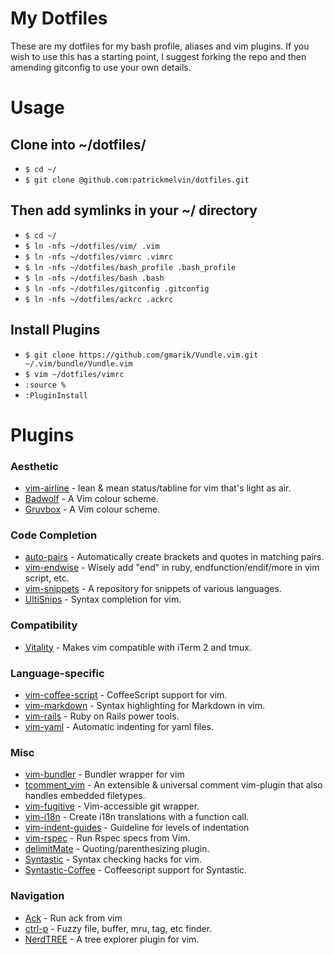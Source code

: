 My Dotfiles
========

These are my dotfiles for my bash profile, aliases and vim plugins. If you wish to use this has a starting point, I suggest forking the repo and then amending gitconfig to use your own details.

Usage
========

## Clone into ~/dotfiles/

* `$ cd ~/`
* `$ git clone @github.com:patrickmelvin/dotfiles.git`

## Then add symlinks in your ~/ directory

* `$ cd ~/`
* `$ ln -nfs ~/dotfiles/vim/ .vim`
* `$ ln -nfs ~/dotfiles/vimrc .vimrc`
* `$ ln -nfs ~/dotfiles/bash_profile .bash_profile`
* `$ ln -nfs ~/dotfiles/bash .bash`
* `$ ln -nfs ~/dotfiles/gitconfig .gitconfig`
* `$ ln -nfs ~/dotfiles/ackrc .ackrc`

## Install Plugins

* `$ git clone https://github.com/gmarik/Vundle.vim.git ~/.vim/bundle/Vundle.vim`
* `$ vim ~/dotfiles/vimrc`
* `:source %`
* `:PluginInstall`

Plugins
========

### Aesthetic

* [vim-airline](https://github.com/bling/vim-airline) - lean & mean status/tabline for vim that's light as air.
* [Badwolf](https://github.com/sjl/badwolf) - A Vim colour scheme.
* [Gruvbox](https://github.com/morhetz/gruvbox) - A Vim colour scheme.

### Code Completion

* [auto-pairs](https://github.com/jiangmiao/auto-pairs) - Automatically create brackets and quotes in matching pairs.
* [vim-endwise](https://github.com/tpope/vim-endwise) - Wisely add "end" in ruby, endfunction/endif/more in vim script, etc.
* [vim-snippets](https://github.com/honza/vim-snippets.git) - A repository for snippets of various languages.
* [UltiSnips](https://github.com/SirVer/ultisnips.git) - Syntax completion for vim.

### Compatibility

* [Vitality](https://github.com/sjl/vitality.vim.git) - Makes vim compatible with iTerm 2 and tmux.

### Language-specific

* [vim-coffee-script](https://github.com/kchmck/vim-coffee-script) - CoffeeScript support for vim.
* [vim-markdown](https://github.com/tpope/vim-markdown.git) - Syntax highlighting for Markdown in vim.
* [vim-rails](https://github.com/tpope/vim-rails) - Ruby on Rails power tools.
* [vim-yaml](https://github.com/avakhov/vim-yaml.git) - Automatic indenting for yaml files.

### Misc

* [vim-bundler](https://github.com/tpope/vim-bundler) - Bundler wrapper for vim
* [tcomment_vim](https://github.com/tomtom/tcomment_vim) - An extensible & universal comment vim-plugin that also handles embedded filetypes.
* [vim-fugitive](https://github.com/tpope/vim-fugitive.git) - Vim-accessible git wrapper.
* [vim-i18n](https://github.com/stefanoverna/vim-i18n.git) - Create i18n translations with a function call.
* [vim-indent-guides](https://github.com/nathanaelkane/vim-indent-guides) - Guideline for levels of indentation
* [vim-rspec](https://github.com/thoughtbot/vim-rspec) - Run Rspec specs from Vim.
* [delimitMate](https://github.com/raimondi/delimitmate.git) - Quoting/parenthesizing plugin.
* [Syntastic](https://github.com/scrooloose/syntastic) - Syntax checking hacks for vim.
* [Syntastic-Coffee](https://github.com/vitaly/vim-syntastic-coffee.git) - Coffeescript support for Syntastic.

### Navigation

* [Ack](https://github.com/mileszs/ack.vim) - Run ack from vim
* [ctrl-p](https://github.com/kien/ctrlp.vim) - Fuzzy file, buffer, mru, tag, etc finder.
* [NerdTREE](https://github.com/scrooloose/nerdtree) - A tree explorer plugin for vim.
